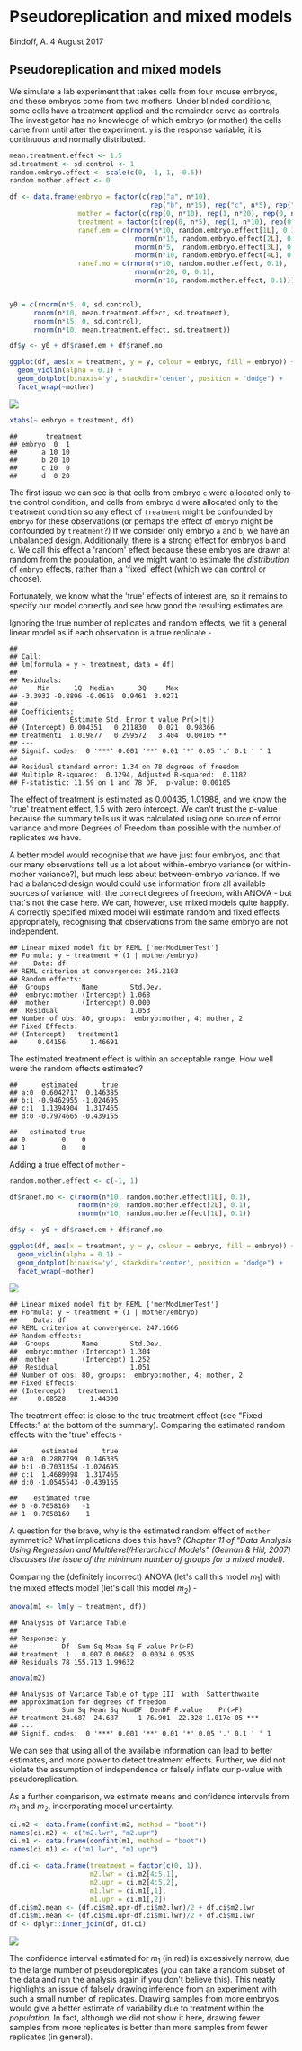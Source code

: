 Pseudoreplication and mixed models
================
Bindoff, A.
4 August 2017

Pseudoreplication and mixed models
----------------------------------

We simulate a lab experiment that takes cells from four mouse embryos, and these embryos come from two mothers. Under blinded conditions, some cells have a treatment applied and the remainder serve as controls. The investigator has no knowledge of which embryo (or mother) the cells came from until after the experiment. `y` is the response variable, it is continuous and normally distributed.

``` r
mean.treatment.effect <- 1.5
sd.treatment <- sd.control <- 1
random.embryo.effect <- scale(c(0, -1, 1, -0.5))
random.mother.effect <- 0

df <- data.frame(embryo = factor(c(rep("a", n*10),
                                   rep("b", n*15), rep("c", n*5), rep("d", n*10))),
                 mother = factor(c(rep(0, n*10), rep(1, n*20), rep(0, n*10))),
                 treatment = factor(c(rep(0, n*5), rep(1, n*10), rep(0, n*15), rep(1, n*10))),
                 ranef.em = c(rnorm(n*10, random.embryo.effect[1L], 0.1),
                               rnorm(n*15, random.embryo.effect[2L], 0.1),
                               rnorm(n*5,  random.embryo.effect[3L], 0.1),
                               rnorm(n*10, random.embryo.effect[4L], 0.1)),
                 ranef.mo = c(rnorm(n*10, random.mother.effect, 0.1),
                               rnorm(n*20, 0, 0.1),
                               rnorm(n*10, random.mother.effect, 0.1)))


y0 = c(rnorm(n*5, 0, sd.control),
      rnorm(n*10, mean.treatment.effect, sd.treatment),
      rnorm(n*15, 0, sd.control),
      rnorm(n*10, mean.treatment.effect, sd.treatment))

df$y <- y0 + df$ranef.em + df$ranef.mo

ggplot(df, aes(x = treatment, y = y, colour = embryo, fill = embryo)) + 
  geom_violin(alpha = 0.1) +
  geom_dotplot(binaxis='y', stackdir='center', position = "dodge") +
  facet_wrap(~mother)
```

![](pseudoreplication_files/figure-markdown_github/simulation-1.png)

``` r
xtabs(~ embryo + treatment, df)
```

    ##       treatment
    ## embryo  0  1
    ##      a 10 10
    ##      b 20 10
    ##      c 10  0
    ##      d  0 20

The first issue we can see is that cells from embryo `c` were allocated only to the control condition, and cells from embryo `d` were allocated only to the treatment condition so any effect of `treatment` might be confounded by `embryo` for these observations (or perhaps the effect of `embryo` might be confounded by `treatment`?) If we consider only embryo `a` and `b`, we have an unbalanced design. Additionally, there is a strong effect for embryos `b` and `c`. We call this effect a 'random' effect because these embryos are drawn at random from the population, and we might want to estimate the *distribution* of `embryo` effects, rather than a 'fixed' effect (which we can control or choose).

Fortunately, we know what the 'true' effects of interest are, so it remains to specify our model correctly and see how good the resulting estimates are.

Ignoring the true number of replicates and random effects, we fit a general linear model as if each observation is a true replicate -

    ## 
    ## Call:
    ## lm(formula = y ~ treatment, data = df)
    ## 
    ## Residuals:
    ##     Min      1Q  Median      3Q     Max 
    ## -3.3932 -0.8896 -0.0616  0.9461  3.0271 
    ## 
    ## Coefficients:
    ##             Estimate Std. Error t value Pr(>|t|)   
    ## (Intercept) 0.004351   0.211830   0.021  0.98366   
    ## treatment1  1.019877   0.299572   3.404  0.00105 **
    ## ---
    ## Signif. codes:  0 '***' 0.001 '**' 0.01 '*' 0.05 '.' 0.1 ' ' 1
    ## 
    ## Residual standard error: 1.34 on 78 degrees of freedom
    ## Multiple R-squared:  0.1294, Adjusted R-squared:  0.1182 
    ## F-statistic: 11.59 on 1 and 78 DF,  p-value: 0.00105

The effect of treatment is estimated as 0.00435, 1.01988, and we know the 'true' treatment effect, 1.5 with zero intercept. We can't trust the p-value because the summary tells us it was calculated using one source of error variance and more Degrees of Freedom than possible with the number of replicates we have.

A better model would recognise that we have just four embryos, and that our many observations tell us a lot about within-embryo variance (or within-mother variance?), but much less about between-embryo variance. If we had a balanced design would could use information from all available sources of variance, with the correct degrees of freedom, with ANOVA - but that's not the case here. We can, however, use mixed models quite happily. A correctly specified mixed model will estimate random and fixed effects appropriately, recognising that observations from the same embryo are not independent.

    ## Linear mixed model fit by REML ['merModLmerTest']
    ## Formula: y ~ treatment + (1 | mother/embryo)
    ##    Data: df
    ## REML criterion at convergence: 245.2103
    ## Random effects:
    ##  Groups        Name        Std.Dev.
    ##  embryo:mother (Intercept) 1.068   
    ##  mother        (Intercept) 0.000   
    ##  Residual                  1.053   
    ## Number of obs: 80, groups:  embryo:mother, 4; mother, 2
    ## Fixed Effects:
    ## (Intercept)   treatment1  
    ##     0.04156      1.46691

The estimated treatment effect is within an acceptable range. How well were the random effects estimated?

    ##      estimated      true
    ## a:0  0.6042717  0.146385
    ## b:1 -0.9462955 -1.024695
    ## c:1  1.1394904  1.317465
    ## d:0 -0.7974665 -0.439155

    ##   estimated true
    ## 0         0    0
    ## 1         0    0

Adding a true effect of `mother` -

``` r
random.mother.effect <- c(-1, 1)

df$ranef.mo <- c(rnorm(n*10, random.mother.effect[1L], 0.1),
                 rnorm(n*20, random.mother.effect[2L], 0.1),
                 rnorm(n*10, random.mother.effect[1L], 0.1))

df$y <- y0 + df$ranef.em + df$ranef.mo

ggplot(df, aes(x = treatment, y = y, colour = embryo, fill = embryo)) + 
  geom_violin(alpha = 0.1) +
  geom_dotplot(binaxis='y', stackdir='center', position = "dodge") +
  facet_wrap(~mother)
```

![](pseudoreplication_files/figure-markdown_github/simulation2-1.png)

    ## Linear mixed model fit by REML ['merModLmerTest']
    ## Formula: y ~ treatment + (1 | mother/embryo)
    ##    Data: df
    ## REML criterion at convergence: 247.1666
    ## Random effects:
    ##  Groups        Name        Std.Dev.
    ##  embryo:mother (Intercept) 1.304   
    ##  mother        (Intercept) 1.252   
    ##  Residual                  1.051   
    ## Number of obs: 80, groups:  embryo:mother, 4; mother, 2
    ## Fixed Effects:
    ## (Intercept)   treatment1  
    ##     0.08528      1.44300

The treatment effect is close to the true treatment effect (see "Fixed Effects:" at the bottom of the summary). Comparing the estimated random effects with the 'true' effects -

    ##      estimated      true
    ## a:0  0.2887799  0.146385
    ## b:1 -0.7031354 -1.024695
    ## c:1  1.4689098  1.317465
    ## d:0 -1.0545543 -0.439155

    ##    estimated true
    ## 0 -0.7058169   -1
    ## 1  0.7058169    1

A question for the brave, why is the estimated random effect of `mother` symmetric? What implications does this have? *(Chapter 11 of "Data Analysis Using Regression and Multilevel/Hierarchical Models" (Gelman & Hill, 2007) discusses the issue of the minimum number of groups for a mixed model).*

Comparing the (definitely incorrect) ANOVA (let's call this model *m*<sub>1</sub>) with the mixed effects model (let's call this model *m*<sub>2</sub>) -

``` r
anova(m1 <- lm(y ~ treatment, df))
```

    ## Analysis of Variance Table
    ## 
    ## Response: y
    ##           Df  Sum Sq Mean Sq F value Pr(>F)
    ## treatment  1   0.007 0.00682  0.0034 0.9535
    ## Residuals 78 155.713 1.99632

``` r
anova(m2)
```

    ## Analysis of Variance Table of type III  with  Satterthwaite 
    ## approximation for degrees of freedom
    ##           Sum Sq Mean Sq NumDF  DenDF F.value    Pr(>F)    
    ## treatment 24.687  24.687     1 76.901  22.328 1.017e-05 ***
    ## ---
    ## Signif. codes:  0 '***' 0.001 '**' 0.01 '*' 0.05 '.' 0.1 ' ' 1

We can see that using all of the available information can lead to better estimates, and more power to detect treatment effects. Further, we did not violate the assumption of independence or falsely inflate our p-value with pseudoreplication.

As a further comparison, we estimate means and confidence intervals from *m*<sub>1</sub> and *m*<sub>2</sub>, incorporating model uncertainty.

``` r
ci.m2 <- data.frame(confint(m2, method = "boot"))
names(ci.m2) <- c("m2.lwr", "m2.upr")
ci.m1 <- data.frame(confint(m1, method = "boot"))
names(ci.m1) <- c("m1.lwr", "m1.upr")

df.ci <- data.frame(treatment = factor(c(0, 1)),
                    m2.lwr = ci.m2[4:5,1],
                    m2.upr = ci.m2[4:5,2],
                    m1.lwr = ci.m1[,1],
                    m1.upr = ci.m1[,2])
df.ci$m2.mean <- (df.ci$m2.upr-df.ci$m2.lwr)/2 + df.ci$m2.lwr
df.ci$m1.mean <- (df.ci$m1.upr-df.ci$m1.lwr)/2 + df.ci$m1.lwr
df <- dplyr::inner_join(df, df.ci)
```

![](pseudoreplication_files/figure-markdown_github/unnamed-chunk-9-1.png)

The confidence interval estimated for *m*<sub>1</sub> (in red) is excessively narrow, due to the large number of pseudoreplicates (you can take a random subset of the data and run the analysis again if you don't believe this). This neatly highlights an issue of falsely drawing inference from an experiment with such a small number of replicates. Drawing samples from more embryos would give a better estimate of variability due to treatment within the *population*. In fact, although we did not show it here, drawing fewer samples from more replicates is better than more samples from fewer replicates (in general).
